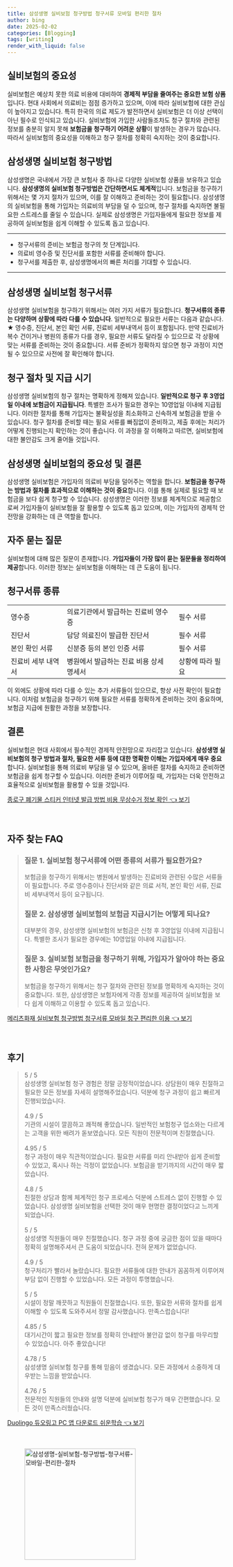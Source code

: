 ```yaml
---
title: 삼성생명 실비보험 청구방법 청구서류 모바일 편리한 절차
author: bing
date: 2025-02-02
categories: [Blogging]
tags: [writing]
render_with_liquid: false
---
```



<h2 id='실비보험의 중요성'>실비보험의 중요성</h2>

<p>실비보험은 예상치 못한 의료 비용에 대비하여 <b>경제적 부담을 줄여주는 중요한 보험 상품</b>입니다. 현대 사회에서 의료비는 점점 증가하고 있으며, 이에 따라 실비보험에 대한 관심이 높아지고 있습니다. 특히 한국의 의료 제도가 발전하면서 실비보험은 더 이상 선택이 아닌 필수로 인식되고 있습니다. 실비보험에 가입한 사람들조차도 청구 절차와 관련된 정보를 충분히 알지 못해 <b>보험금을 청구하기 어려운 상황</b>이 발생하는 경우가 많습니다. 따라서 실비보험의 중요성을 이해하고 청구 절차를 정확히 숙지하는 것이 중요합니다.</p>

<h2 id='삼성생명 실비보험 청구방법'>삼성생명 실비보험 청구방법</h2>

<p>삼성생명은 국내에서 가장 큰 보험사 중 하나로 다양한 실비보험 상품을 보유하고 있습니다. <b>삼성생명의 실비보험 청구방법은 간단하면서도 체계적</b>입니다. 보험금을 청구하기 위해서는 몇 가지 절차가 있으며, 이를 잘 이해하고 준비하는 것이 필요합니다. 삼성생명의 실비보험을 통해 가입자는 의료비의 부담을 덜 수 있으며, 청구 절차를 숙지하면 불필요한 스트레스를 줄일 수 있습니다. 실제로 삼성생명은 가입자들에게 필요한 정보를 제공하여 실비보험을 쉽게 이해할 수 있도록 돕고 있습니다.</p>

<hr />

<ul>
    <li>청구서류의 준비는 보험금 청구의 첫 단계입니다.</li>
    <li>의료비 영수증 및 진단서를 포함한 서류를 준비해야 합니다.</li>
    <li>청구서를 제출한 후, 삼성생명에서의 빠른 처리를 기대할 수 있습니다.</li>
</ul>

<hr />

<h2 id='삼성생명 실비보험 청구서류'>삼성생명 실비보험 청구서류</h2>

<p>삼성생명 실비보험을 청구하기 위해서는 여러 가지 서류가 필요합니다. <b>청구서류의 종류는 다양하며 상황에 따라 다를 수 있습니다</b>. 일반적으로 필요한 서류는 다음과 같습니다. ★ 영수증, 진단서, 본인 확인 서류, 진료비 세부내역서 등이 포함됩니다. 만약 진료비가 복수 건이거나 병원의 종류가 다를 경우, 필요한 서류도 달라질 수 있으므로 각 상황에 맞는 서류를 준비하는 것이 중요합니다. 서류 준비가 정확하지 않으면 청구 과정이 지연될 수 있으므로 사전에 잘 확인해야 합니다.</p>

<h2 id='청구 절차 및 지급 시기'>청구 절차 및 지급 시기</h2>

<p>삼성생명 실비보험의 청구 절차는 명확하게 정해져 있습니다. <b>일반적으로 청구 후 3영업일 이내에 보험금이 지급됩니다</b>. 특별한 조사가 필요한 경우는 10영업일 이내에 지급됩니다. 이러한 절차를 통해 가입자는 불확실성을 최소화하고 신속하게 보험금을 받을 수 있습니다. 청구 절차를 준비할 때는 필요 서류를 빠짐없이 준비하고, 제출 후에는 처리가 어떻게 진행되는지 확인하는 것이 좋습니다. 이 과정을 잘 이해하고 따르면, 실비보험에 대한 불안감도 크게 줄어들 것입니다.</p>

<h2 id='삼성생명 실비보험의 중요성 및 결론'>삼성생명 실비보험의 중요성 및 결론</h2>

<p>삼성생명 실비보험은 가입자의 의료비 부담을 덜어주는 역할을 합니다. <b>보험금을 청구하는 방법과 절차를 효과적으로 이해하는 것이 중요</b>합니다. 이를 통해 실제로 필요할 때 보험금을 보다 쉽게 청구할 수 있습니다. 삼성생명은 이러한 정보를 체계적으로 제공함으로써 가입자들이 실비보험을 잘 활용할 수 있도록 돕고 있으며, 이는 가입자의 경제적 안전망을 강화하는 데 큰 역할을 합니다.</p>

<h2 id='자주 묻는 질문'>자주 묻는 질문</h2>

<p>실비보험에 대해 많은 질문이 존재합니다. <b>가입자들이 가장 많이 묻는 질문들을 정리하여 제공</b>합니다. 이러한 정보는 실비보험을 이해하는 데 큰 도움이 됩니다.</p>

<h2 id='청구서류 종류'>청구서류 종류</h2>

<table>
    <tr>
        <td>영수증</td>
        <td>의료기관에서 발급하는 진료비 영수증</td>
        <td>필수 서류</td>
    </tr>
    <tr>
        <td>진단서</td>
        <td>담당 의료진이 발급한 진단서</td>
        <td>필수 서류</td>
    </tr>
    <tr>
        <td>본인 확인 서류</td>
        <td>신분증 등의 본인 인증 서류</td>
        <td>필수 서류</td>
    </tr>
    <tr>
        <td>진료비 세부 내역서</td>
        <td>병원에서 발급하는 진료 비용 상세 명세서</td>
        <td>상황에 따라 필요</td>
    </tr>
</table>

<p>이 외에도 상황에 따라 다를 수 있는 추가 서류들이 있으므로, 항상 사전 확인이 필요합니다. 이처럼 보험금을 청구하기 위해 필요한 서류를 정확하게 준비하는 것이 중요하며, 보험금 지급에 원활한 과정을 보장합니다.</p>

<h2 id='결론'>결론</h2>

<p>실비보험은 현대 사회에서 필수적인 경제적 안전망으로 자리잡고 있습니다. <b>삼성생명 실비보험의 청구 방법과 절차, 필요한 서류 등에 대한 명확한 이해는 가입자에게 매우 중요</b>합니다. 실비보험을 통해 의료비 부담을 덜 수 있으며, 올바른 절차를 숙지하고 준비하면 보험금을 쉽게 청구할 수 있습니다. 이러한 준비가 이루어질 때, 가입자는 더욱 안전하고 효율적으로 실비보험을 활용할 수 있을 것입니다.</p>


<p><a class="click-button" title="종로구 폐기물 스티커 인터넷 발급 방법 비용 무상수거 정보 확인" href="https://purplelist.github.io/posts/%EC%A2%85%EB%A1%9C%EA%B5%AC-%ED%8F%90%EA%B8%B0%EB%AC%BC-%EC%8A%A4%ED%8B%B0%EC%BB%A4-%EC%9D%B8%ED%84%B0%EB%84%B7-%EB%B0%9C%EA%B8%89-%EB%B0%A9%EB%B2%95-%EB%B9%84%EC%9A%A9-%EB%AC%B4%EC%83%81%EC%88%98%EA%B1%B0-%EC%A0%95%EB%B3%B4-%ED%99%95%EC%9D%B8/" rel="dofollow">종로구 폐기물 스티커 인터넷 발급 방법 비용 무상수거 정보 확인 👈 보기</a></p><br>
<h2 id='자주_찾는_FAQ'>자주 찾는 FAQ</h2>
<div itemscope="" itemtype="https://schema.org/FAQPage"> 
<blockquote> 
<div itemscope="" itemprop="mainEntity" itemtype="https://schema.org/Question"> 
<h3 itemprop="name">질문 1. 실비보험 청구서류에 어떤 종류의 서류가 필요한가요?</h3> 
<div itemscope="" itemprop="acceptedAnswer" itemtype="https://schema.org/Answer"> 
<span itemprop="text"> 
<p>보험금을 청구하기 위해서는 병원에서 발생하는 진료비와 관련된 수많은 서류들이 필요합니다. 주로 영수증이나 진단서와 같은 의료 서적, 본인 확인 서류, 진료비 세부내역서 등이 요구됩니다.</p> 
</span> 
</div> 
</div> 

<div itemscope="" itemprop="mainEntity" itemtype="https://schema.org/Question"> 
<h3 itemprop="name">질문 2. 삼성생명 실비보험의 보험금 지급시기는 어떻게 되나요?</h3> 
<div itemscope="" itemprop="acceptedAnswer" itemtype="https://schema.org/Answer"> 
<span itemprop="text"> 
<p>대부분의 경우, 삼성생명 실비보험의 보험금은 신청 후 3영업일 이내에 지급됩니다. 특별한 조사가 필요한 경우에는 10영업일 이내에 지급됩니다.</p> 
</span> 
</div> 
</div> 

<div itemscope="" itemprop="mainEntity" itemtype="https://schema.org/Question"> 
<h3 itemprop="name">질문 3. 실비보험 보험금을 청구하기 위해, 가입자가 알아야 하는 중요한 사항은 무엇인가요?</h3> 
<div itemscope="" itemprop="acceptedAnswer" itemtype="https://schema.org/Answer"> 
<span itemprop="text"> 
<p>보험금을 청구하기 위해서는 청구 절차와 관련된 정보를 명확하게 숙지하는 것이 중요합니다. 또한, 삼성생명은 보험자에게 각종 정보를 제공하여 실비보험을 보다 쉽게 이해하고 이용할 수 있도록 돕고 있습니다.</p> 
</span> 
</div> 
</div> 
</blockquote> 
</div>
<p><a class="click-button" title="메리츠화재 실비보험 청구방법 청구서류 모바일 청구 편리한 이용" href="https://purplelist.github.io/posts/%EB%A9%94%EB%A6%AC%EC%B8%A0%ED%99%94%EC%9E%AC-%EC%8B%A4%EB%B9%84%EB%B3%B4%ED%97%98-%EC%B2%AD%EA%B5%AC%EB%B0%A9%EB%B2%95-%EC%B2%AD%EA%B5%AC%EC%84%9C%EB%A5%98-%EB%AA%A8%EB%B0%94%EC%9D%BC-%EC%B2%AD%EA%B5%AC-%ED%8E%B8%EB%A6%AC%ED%95%9C-%EC%9D%B4%EC%9A%A9/" rel="dofollow">메리츠화재 실비보험 청구방법 청구서류 모바일 청구 편리한 이용 👈 보기</a></p><br>
<h2 id='후기'>후기</h2>
<div itemscope itemtype="https://schema.org/Product">
  <blockquote>
  <div itemprop="review" itemscope itemtype="https://schema.org/Review">
      <div itemprop="reviewRating" itemscope itemtype="https://schema.org/Rating"> <span itemprop="ratingValue">5</span> / <span itemprop="bestRating">5</span> </div>
      <span itemprop="reviewBody">삼성생명 실비보험 청구 경험은 정말 긍정적이었습니다. 상담원이 매우 친절하고 필요한 모든 정보를 자세히 설명해주었습니다. 덕분에 청구 과정이 쉽고 빠르게 진행되었습니다.</span>
  </div>
  <br>
  <div itemprop="review" itemscope itemtype="https://schema.org/Review">
      <div itemprop="reviewRating" itemscope itemtype="https://schema.org/Rating"> <span itemprop="ratingValue">4.9</span> / <span itemprop="bestRating">5</span> </div>
      <span itemprop="reviewBody">기관의 시설이 깔끔하고 쾌적해 좋았습니다. 일반적인 보험청구 업소와는 다르게는 고객을 위한 배려가 돋보였습니다. 모든 직원이 전문적이며 친절했습니다.</span>
  </div>
  <br>
  <div itemprop="review" itemscope itemtype="https://schema.org/Review">
      <div itemprop="reviewRating" itemscope itemtype="https://schema.org/Rating"> <span itemprop="ratingValue">4.95</span> / <span itemprop="bestRating">5</span> </div>
      <span itemprop="reviewBody">청구 과정이 매우 직관적이었습니다. 필요한 서류를 미리 안내받아 쉽게 준비할 수 있었고, 혹시나 하는 걱정이 없었습니다. 보험금을 받기까지의 시간이 매우 짧았습니다.</span>
  </div>
  <br>
  <div itemprop="review" itemscope itemtype="https://schema.org/Review">
      <div itemprop="reviewRating" itemscope itemtype="https://schema.org/Rating"> <span itemprop="ratingValue">4.8</span> / <span itemprop="bestRating">5</span> </div>
      <span itemprop="reviewBody">친절한 상담과 함께 체계적인 청구 프로세스 덕분에 스트레스 없이 진행할 수 있었습니다. 삼성생명 실비보험을 선택한 것이 매우 현명한 결정이었다고 느끼게 되었습니다.</span>
  </div>
  <br>
  <div itemprop="review" itemscope itemtype="https://schema.org/Review">
      <div itemprop="reviewRating" itemscope itemtype="https://schema.org/Rating"> <span itemprop="ratingValue">5</span> / <span itemprop="bestRating">5</span> </div>
      <span itemprop="reviewBody">삼성생명 직원들이 매우 친절했습니다. 청구 과정 중에 궁금한 점이 있을 때마다 정확히 설명해주셔서 큰 도움이 되었습니다. 전혀 문제가 없었습니다.</span>
  </div>
  <br>
  <div itemprop="review" itemscope itemtype="https://schema.org/Review">
      <div itemprop="reviewRating" itemscope itemtype="https://schema.org/Rating"> <span itemprop="ratingValue">4.9</span> / <span itemprop="bestRating">5</span> </div>
      <span itemprop="reviewBody">청구처리가 빨라서 놀랐습니다. 필요한 서류들에 대한 안내가 꼼꼼하게 이루어져 부담 없이 진행할 수 있었습니다. 모든 과정이 투명했습니다.</span>
  </div>
  <br>
  <div itemprop="review" itemscope itemtype="https://schema.org/Review">
      <div itemprop="reviewRating" itemscope itemtype="https://schema.org/Rating"> <span itemprop="ratingValue">5</span> / <span itemprop="bestRating">5</span> </div>
      <span itemprop="reviewBody">시설이 정말 깨끗하고 직원들이 친절했습니다. 또한, 필요한 서류와 절차를 쉽게 이해할 수 있도록 도와주셔서 정말 감사했습니다. 만족스럽습니다!</span>
  </div>
  <br>
  <div itemprop="review" itemscope itemtype="https://schema.org/Review">
      <div itemprop="reviewRating" itemscope itemtype="https://schema.org/Rating"> <span itemprop="ratingValue">4.85</span> / <span itemprop="bestRating">5</span> </div>
      <span itemprop="reviewBody">대기시간이 짧고 필요한 정보를 정확히 안내받아 불안감 없이 청구를 마무리할 수 있었습니다. 아주 좋았습니다!</span>
  </div>
  <br>
  <div itemprop="review" itemscope itemtype="https://schema.org/Review">
      <div itemprop="reviewRating" itemscope itemtype="https://schema.org/Rating"> <span itemprop="ratingValue">4.78</span> / <span itemprop="bestRating">5</span> </div>
      <span itemprop="reviewBody">삼성생명 실비보험 청구를 통해 믿음이 생겼습니다. 모든 과정에서 소중하게 대우받는 느낌을 받았습니다.</span>
  </div>
  <br>
  <div itemprop="review" itemscope itemtype="https://schema.org/Review">
      <div itemprop="reviewRating" itemscope itemtype="https://schema.org/Rating"> <span itemprop="ratingValue">4.76</span> / <span itemprop="bestRating">5</span> </div>
      <span itemprop="reviewBody">전문적인 직원들의 안내와 설명 덕분에 실비보험 청구가 매우 간편했습니다. 모든 것이 만족스러웠습니다.</span>
  </div>
  </blockquote>
</div>
<p><a class="click-button" title="Duolingo 듀오링고 PC 앱 다운로드 쉬운학습" href="https://purplelist.github.io/posts/Duolingo-%EB%93%80%EC%98%A4%EB%A7%81%EA%B3%A0-PC-%EC%95%B1-%EB%8B%A4%EC%9A%B4%EB%A1%9C%EB%93%9C-%EC%89%AC%EC%9A%B4%ED%95%99%EC%8A%B5/" rel="dofollow">Duolingo 듀오링고 PC 앱 다운로드 쉬운학습 👈 보기</a></p><br>
<figure class="image"><img src="https://purplelist.github.io/assets/img/thumbnail/삼성생명-실비보험-청구방법-청구서류-모바일-편리한-절차.webp" alt="삼성생명-실비보험-청구방법-청구서류-모바일-편리한-절차" width="256" height="256"></figure>